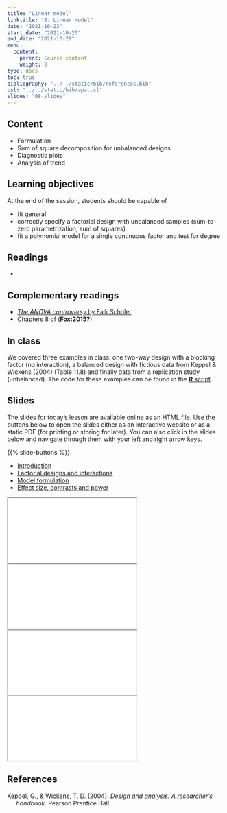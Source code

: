 ```yaml
---
title: "Linear model"
linktitle: "8: Linear model"
date: "2021-10-23"
start_date: "2021-10-25"
end_date: "2021-10-29"
menu:
  content:
    parent: Course content
    weight: 8
type: docs
toc: true
bibliography: "../../static/bib/references.bib"
csl: "../../static/bib/apa.csl"
slides: "08-slides"
---
```


## Content

-   Formulation
-   Sum of square decomposition for unbalanced designs
-   Diagnostic plots
-   Analysis of trend

## Learning objectives

At the end of the session, students should be capable of

-   fit general
-   correctly specify a factorial design with unbalanced samples (sum-to-zero parametrization, sum of squares)
-   fit a polynomial model for a single continuous factor and test for degree

## Readings

-   

## Complementary readings

-   <i class="fas fa-book"></i> [*The ANOVA controversy* by Falk Scholer](http://wight.seg.rmit.edu.au/fscholer/anova.php)
-   <i class="fas fa-book"></i> Chapters 8 of (**Fox:2015?**)

## In class

We covered three examples in class: one two-way design with a blocking factor (no interaction), a balanced design with fictious data from Keppel & Wickens (2004) (Table 11.8) and finally data from a replication study (unbalanced). The code for these examples can be found in the [**R** script](/example/06-twowayanova.R).

## Slides

The slides for today’s lesson are available online as an HTML file. Use the buttons below to open the slides either as an interactive website or as a static PDF (for printing or storing for later). You can also click in the slides below and navigate through them with your left and right arrow keys.

{{% slide-buttons %}}

<ul class="nav nav-tabs" id="slide-tabs" role="tablist">
<li class="nav-item">
<a class="nav-link active" id="introduction-tab" data-toggle="tab" href="#introduction" role="tab" aria-controls="introduction" aria-selected="true">Introduction</a>
</li>
<li class="nav-item">
<a class="nav-link" id="factorial-designs-and-interactions-tab" data-toggle="tab" href="#factorial-designs-and-interactions" role="tab" aria-controls="factorial-designs-and-interactions" aria-selected="false">Factorial designs and interactions</a>
</li>
<li class="nav-item">
<a class="nav-link" id="model-formulation-tab" data-toggle="tab" href="#model-formulation" role="tab" aria-controls="model-formulation" aria-selected="false">Model formulation</a>
</li>
<li class="nav-item">
<a class="nav-link" id="effect-size-contrasts-and-power-tab" data-toggle="tab" href="#effect-size-contrasts-and-power" role="tab" aria-controls="effect-size-contrasts-and-power" aria-selected="false">Effect size, contrasts and power</a>
</li>
</ul>

<div id="slide-tabs" class="tab-content">

<div id="introduction" class="tab-pane fade show active" role="tabpanel" aria-labelledby="introduction-tab">

<div class="embed-responsive embed-responsive-16by9">

<iframe class="embed-responsive-item" src="/slides/06-slides.html#1">
</iframe>

</div>

</div>

<div id="factorial-designs-and-interactions" class="tab-pane fade" role="tabpanel" aria-labelledby="factorial-designs-and-interactions-tab">

<div class="embed-responsive embed-responsive-16by9">

<iframe class="embed-responsive-item" src="/slides/06-slides.html#factorial-interaction">
</iframe>

</div>

</div>

<div id="model-formulation" class="tab-pane fade" role="tabpanel" aria-labelledby="model-formulation-tab">

<div class="embed-responsive embed-responsive-16by9">

<iframe class="embed-responsive-item" src="/slides/06-slides.html#formulation">
</iframe>

</div>

</div>

<div id="effect-size-contrasts-and-power" class="tab-pane fade" role="tabpanel" aria-labelledby="effect-size-contrasts-and-power-tab">

<div class="embed-responsive embed-responsive-16by9">

<iframe class="embed-responsive-item" src="/slides/06-slides.html#effect-size-contrast-power">
</iframe>

</div>

</div>

</div>

## References

<div id="refs" class="references csl-bib-body hanging-indent" line-spacing="2">

<div id="ref-Keppel/Wickens:2004" class="csl-entry">

Keppel, G., & Wickens, T. D. (2004). *Design and analysis: A researcher’s handbook*. Pearson Prentice Hall.

</div>

</div>
